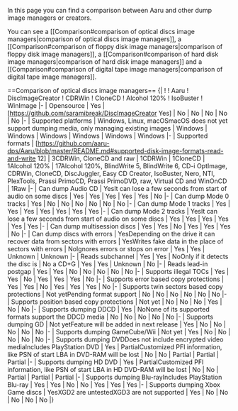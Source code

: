 In this page you can find a comparison between Aaru and other dump image managers or creators.

You can see a [[Comparison#comparison of optical discs image managers|comparison of optical discs image managers]],
a [[Comparison#comparison of floppy disk image managers|comparison of floppy disk image managers]], a 
[[Comparison#comparison of hard disk image managers|comparison of hard disk image managers]] and a
[[Comparison#comparison of digital tape image managers|comparison of digital tape image managers]].

==Comparison of optical discs image managers==
{|
!
! Aaru
! DiscImageCreator
! CDRWin
! CloneCD
! Alcohol 120%
! IsoBuster
! WinImage
|-
| Opensource
| Yes
| [https://github.com/saramibreak/DiscImageCreator Yes]
| No
| No
| No
| No
| No
|-
| Supported platforms
| Windows, Linux, macOS<ref name="notyetmacos">macOS does not yet support dumping media, only managing existing images</ref>
| Windows
| Windows
| Windows
| Windows
| Windows
| Windows
|-
| Supported formats
| [https://github.com/aaru-dps/Aaru/blob/master/README.md#supported-disk-image-formats-read-and-write 12]
| 3<ref name="discimagecreator">CDRWin, CloneCD and raw</ref>
| 1<ref name="cdrwin">CDRWin</ref>
| 1<ref name="clonecd">CloneCD</ref>
| 1<ref name="alcohol">Alcohol 120%</ref>
| 17<ref name="isobuster">Alcohol 120%, BlindWrite 5, BlindWrite 6, CD-i OptImage, CDRWin, CloneCD, DiscJuggler, Easy CD Creator, IsoBuster, Nero, NTI, PlexTools, Prassi PrimoCD, Prassi PrimoDVD, raw, Virtual CD and WinOnCD</ref>
| 1<ref name="winimage">Raw</ref>
|-
| Can dump Audio CD
| Yes<ref name="audiocd">It can lose a few seconds from start of audio on some discs</ref>
| Yes
| Yes
| Yes
| Yes
| Yes
| No
|-
| Can dump Mode 0 tracks
| Yes
| No
| No
| No
| No
| No
| No
|-
| Can dump Mode 1 tracks
| Yes
| Yes
| Yes
| Yes
| Yes
| Yes
| Yes
|-
| Can dump Mode 2 tracks
| Yes<ref name="audiocd">It can lose a few seconds from start of audio on some discs</ref>
| Yes
| Yes
| Yes
| Yes
| Yes
| Yes
|-
| Can dump multisession discs
| Yes
| Yes
| No
| Yes
| Yes
| Yes
| No
|-
| Can dump discs with errors
| Yes<ref name="partialdata">Depending on the drive it can recover data from sectors with errors</ref>
| Yes<ref name="fakedata">Writes fake data in the place of sectors with errors</ref>
| No<ref name="ignoreerrors">Ignores errors or stops on error</ref>
| Yes<ref name="fakedata"/>
| Yes<ref name="fakedata"/>
| Unknown
| Unknown
|-
| Reads subchannel
| Yes
| Yes
| No<ref name="cdg">Only if it detects the disc is | No
a CD+G</ref>
| Yes
| Yes
| Unknown
| No
|-
| Reads lead-in postgap
| Yes
| Yes
| No
| No
| No
| No
| No
|-
| Supports illegal TOCs
| Yes
| Yes
| No
| Yes
| Yes
| Yes
| No
|-
| Supports error based copy protections
| Yes
| Yes
| No
| Yes
| Yes
| Yes
| No
|-
| Supports twin sectors based copy protections
| Not yet<ref name="pendingformat">Pending format support</ref>
| No
| No
| No
| No
| No
| No
|-
| Supports position based copy protections
| Not yet<ref name="pendingformat"/>
| No
| No
| No
| Yes
| No
| No
|-
| Supports dumping DDCD
| Yes
| No<ref name="noddcd">None of its supported formats support the DDCD media</ref>
| No<ref name="noddcd"/>
| No<ref name="noddcd"/>
| No<ref name="noddcd"/>
| No<ref name="noddcd"/>
| No<ref name="noddcd"/>
|-
| Supports dumping GD
| Not yet<ref name="nextrelease">Feature will be added in next release</ref>
| Yes
| No
| No
| No
| No
| No
|-
| Supports dumping GameCube/Wii
| Not yet<ref name="nextrelease"/>
| Yes
| No
| No
| No
| No
| No
|-
| Supports dumping DVD<ref name="nocrypt">Does not include encrypted video media</ref><ref name="includedvd">Includes PlayStation DVD</ref>
| Yes
| Partial<ref name="losspfi">Customized PFI information, like PSN of start LBA in DVD-RAM will be lost</ref>
| No
| No
| Partial<ref name="losspfi"/>
| Partial<ref name="losspfi"/>
| Partial<ref name="losspfi"/>
|-
| Supports dumping HD DVD<ref name="nocrypt"/>
| Yes
| Partial<ref name="losshdpfi">Customized PFI information, like PSN of start LBA in HD DVD-RAM will be lost</ref>
| No
| No
| Partial<ref name="losshdpfi"/>
| Partial<ref name="losshdpfi"/>
| Partial<ref name="losshdpfi"/>
|-
| Supports dumping Blu-ray<ref name="nocrypt"/><ref name="includebd">Includes PlayStation Blu-ray</ref>
| Yes
| Yes
| No
| No
| Yes
| Yes
| Yes
|-
| Supports dumping Xbox Game discs
| Yes<ref name="xgd2untested">XGD2 are untested</ref><ref name="noxgd3">XGD3 are not supported</ref>
| Yes<ref name="noxgd3"/>
| No
| No
| No
| No
| No
|}

<references>